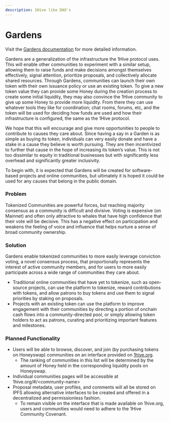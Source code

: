 ```yaml
---
description: 1Hive like DAO's
---
```


# Gardens

Visit the [Gardens documentation](https://1hive.gitbook.io/gardens/) for more detailed information.

Gardens are a generalization of the infrastructure the 1Hive protocol uses. This will enable other communities to experiment with a similar setup, allowing them to raise funds and make decisions amongst themselves effectively, signal attention, prioritize proposals, and collectively allocate shared resources. Through Gardens, communities can launch their own token with their own issuance policy or use an existing token. To give a new token value they can provide some Honey during the creation process to create some initial liquidity, they may also convince the 1Hive community to give up some Honey to provide more liquidity. From there they can use whatever tools they like for coordination; chat rooms, forums, etc, and the token will be used for deciding how funds are used and how their infrastructure is configured, the same as the 1Hive protocol.

We hope that this will encourage and give more opportunities to people to contribute to causes they care about. Since having a say in a Garden is as simple as buying its token, individuals can very easily donate and have a stake in a cause they believe is worth pursuing. They are then incentivized to further that cause in the hope of increasing its token’s value. This is not too dissimilar to equity in traditional businesses but with significantly less overhead and significantly greater inclusivity.

To begin with, it is expected that Gardens will be created for software-based projects and online communities, but ultimately it is hoped it could be used for any causes that belong in the public domain.

### Problem

Tokenized Communities are powerful forces, but reaching majority consensus as a community is difficult and divisive. Voting is expensive \(on Mainnet\) and often only attractive to whales that have high confidence that their vote will be decisive. This has a negative effect on participation and weakens the feeling of voice and influence that helps nurture a sense of broad community ownership.

### Solution

Gardens enable tokenized communities to more easily leverage conviction voting, a novel consensus process, that proportionally represents the interest of active community members, and for users to more easily participate across a wide range of communities they care about. 

* Traditional online communities that have yet to tokenize, such as open-source projects,  can use the platform to tokenize, reward contributions with tokens, and allow patrons to buy tokens and use them to signal priorities by staking on proposals.
* Projects with an existing token can use the platform to improve engagement with their communities by directing a portion of onchain cash flows into a community-directed pool, or simply allowing token holders to act as patrons, curating and prioritizing important features and milestones. 

### Planned Functionality

* Users will be able to browse, discover, and join \(by purchasing tokens on Honeyswap\) communities on an interface provided on [1hive.org](www.1hive.org).
  * The ranking of communities in this list will be determined by the amount of Honey held in the corresponding liquidity pools on Honeyswap.
* Individual communities pages will be accessible at 1hive.org/\#/&lt;community-name&gt;
* Proposal metadata, user profiles, and comments will all be stored on IPFS allowing alternative interfaces to be created and offered in a decentralized and permissionless fashion. 
  * To remain visible on the interface that is made available on 1hive.org, users and communities would need to adhere to the 1Hive Community Covenant. 

